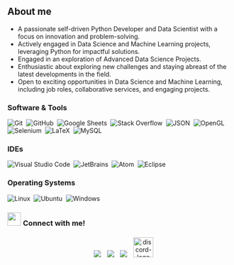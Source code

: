 <p align="center">
</p>

## **About me**
- A passionate self-driven Python Developer and Data Scientist with a focus on innovation and problem-solving.
- Actively engaged in Data Science and Machine Learning projects, leveraging Python for impactful solutions.
- Engaged in an exploration of Advanced Data Science Projects.
- Enthusiastic about exploring new challenges and staying abreast of the latest developments in the field.
- Open to exciting opportunities in Data Science and Machine Learning, including job roles, collaborative services, and engaging projects.

### Software & Tools
![Git](https://img.shields.io/badge/Git%20-%23F05033.svg?style=plastic&logo=git&logoColor=white)&nbsp;
![GitHub](https://img.shields.io/badge/github-%23181717.svg?style=plastic&logo=github&logoColor=white)&nbsp;
![Google Sheets](https://img.shields.io/badge/Google%20Sheets%20-%2334A853.svg?style=plastic&logo=google%20sheets&logoColor=white)&nbsp;
![Stack Overflow](https://img.shields.io/badge/-Stack%20Overflow-FE7A16?style=plastic&logo=stack-overflow&logoColor=white)&nbsp;
![JSON](https://img.shields.io/badge/json-%23000000.svg?style=plastic&logo=json&logoColor=white)&nbsp;
![OpenGL](https://img.shields.io/badge/opengl-%235586A4.svg?style=plastic&logo=opengl&logoColor=white)&nbsp;
![Selenium](https://img.shields.io/badge/selenium-%2343B02A.svg?&style=plastic&logo=selenium&logoColor=white)&nbsp;
![LaTeX](https://img.shields.io/badge/latex-%23008080.svg?&style=plastic&logo=latex&logoColor=white)&nbsp;
![MySQL](https://img.shields.io/badge/mysql-%234479A1.svg?&style=plastic&logo=mysql&logoColor=white)&nbsp;

### IDEs
![Visual Studio Code](https://img.shields.io/badge/Visual%20Studio%20Code-0078d7.svg?style=plastic&logo=visual-studio-code&logoColor=white)&nbsp;
![JetBrains](https://img.shields.io/badge/jetbrains-%23000000.svg?style=plastic&logo=jetbrains&logoColor=white)&nbsp;
![Atom](https://img.shields.io/badge/atom-%2366595C.svg?&style=plastic&logo=atom&logoColor=white)&nbsp;
![Eclipse](https://img.shields.io/badge/eclipse%20ide-%232C2255.svg?&style=plastic&logo=eclipse%20ide&logoColor=white)&nbsp;

### Operating Systems
![Linux](https://img.shields.io/badge/Linux-FCC624?style=plastic&logo=linux&logoColor=black)&nbsp;
![Ubuntu](https://img.shields.io/badge/Ubuntu-E95420?style=plastic&logo=ubuntu&logoColor=white)&nbsp;
![Windows](https://img.shields.io/badge/Windows-0078D6?style=plastic&logo=windows&logoColor=white)&nbsp;

</p>


<h3 align=""><img src="https://media.giphy.com/media/iY8CRBdQXODJSCERIr/giphy.gif" width="30" height="30" style="margin-right: 5px;">Connect with me! </h3>
<p align="center">
  <div align="center" class="icons-social" style="margin-left: 10px;">
    <a style="margin-left: 10px;" target="_blank" href="https://www.linkedin.com/in/acharyamahesh/">
      <img src="https://img.icons8.com/doodle/40/000000/linkedin--v2.png"></a>
    <a style="margin-left: 10px;" target="_blank" href="https://github.com/MaheshEECS">
      <img src="https://img.icons8.com/doodle/40/000000/github--v1.png"></a>
    <a style="margin-left: 10px;" target="_blank" href="https://stackoverflow.com/users/maheshacharya">
      <img src="https://img.icons8.com/external-tal-revivo-color-tal-revivo/40/000000/external-stack-overflow-is-a-question-and-answer-site-for-professional-logo-color-tal-revivo.png"></a>
     <a style="margin-left: 10px;" target="_blank" href="https://discord.com/users/930365466227126272">
      <img width="45" height="45" src="https://img.icons8.com/dusk/64/discord-logo.png" alt="discord-logo"/></a>
  </div>
</p>
